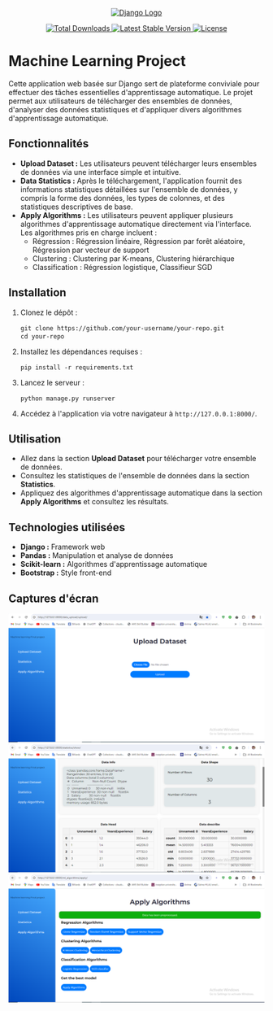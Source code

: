 <p align="center">
    <a href="https://www.djangoproject.com/" target="_blank">
        <img src="https://static.djangoproject.com/img/logos/django-logo-positive.svg" width="400" alt="Django Logo">
    </a>
</p>

<p align="center">
    <a href="https://pypi.org/project/Django/">
        <img src="https://img.shields.io/pypi/dm/Django.svg" alt="Total Downloads">
    </a>
    <a href="https://pypi.org/project/Django/">
        <img src="https://img.shields.io/pypi/v/Django.svg" alt="Latest Stable Version">
    </a>
    <a href="https://www.djangoproject.com/foundation/">
        <img src="https://img.shields.io/pypi/l/Django.svg" alt="License">
    </a>
</p>

<h1>Machine Learning Project</h1>

<p>Cette application web basée sur Django sert de plateforme conviviale pour effectuer des tâches essentielles d'apprentissage automatique. Le projet permet aux utilisateurs de télécharger des ensembles de données, d'analyser des données statistiques et d'appliquer divers algorithmes d'apprentissage automatique.</p>

<h2>Fonctionnalités</h2>
<ul>
  <li><strong>Upload Dataset :</strong> Les utilisateurs peuvent télécharger leurs ensembles de données via une interface simple et intuitive.</li>
  <li><strong>Data Statistics :</strong> Après le téléchargement, l'application fournit des informations statistiques détaillées sur l'ensemble de données, y compris la forme des données, les types de colonnes, et des statistiques descriptives de base.</li>
  <li><strong>Apply Algorithms :</strong> Les utilisateurs peuvent appliquer plusieurs algorithmes d'apprentissage automatique directement via l'interface. Les algorithmes pris en charge incluent :
    <ul>
      <li>Régression : Régression linéaire, Régression par forêt aléatoire, Régression par vecteur de support</li>
      <li>Clustering : Clustering par K-means, Clustering hiérarchique</li>
      <li>Classification : Régression logistique, Classifieur SGD</li>
    </ul>
  </li>
</ul>

<h2>Installation</h2>
<ol>
  <li>Clonez le dépôt :
    <pre><code>git clone https://github.com/your-username/your-repo.git
cd your-repo</code></pre>
  </li>
  <li>Installez les dépendances requises :
    <pre><code>pip install -r requirements.txt</code></pre>
  </li>
  <li>Lancez le serveur :
    <pre><code>python manage.py runserver</code></pre>
  </li>
  <li>Accédez à l'application via votre navigateur à <code>http://127.0.0.1:8000/</code>.</li>
</ol>

<h2>Utilisation</h2>
<ul>
  <li>Allez dans la section <strong>Upload Dataset</strong> pour télécharger votre ensemble de données.</li>
  <li>Consultez les statistiques de l'ensemble de données dans la section <strong>Statistics</strong>.</li>
  <li>Appliquez des algorithmes d'apprentissage automatique dans la section <strong>Apply Algorithms</strong> et consultez les résultats.</li>
</ul>

<h2>Technologies utilisées</h2>
<ul>
  <li><strong>Django :</strong> Framework web</li>
  <li><strong>Pandas :</strong> Manipulation et analyse de données</li>
  <li><strong>Scikit-learn :</strong> Algorithmes d'apprentissage automatique</li>
  <li><strong>Bootstrap :</strong> Style front-end</li>
</ul>








## Captures d'écran

![Description de l'image](./machine_learning_algo-main/screenshots/Capture.PNG)
![Description de l'image](./machine_learning_algo-main/screenshots/Capture2.PNG)
![Description de l'image](./machine_learning_algo-main/screenshots/Capture3.PNG)
